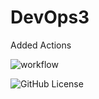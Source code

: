 # DevOps3

Added Actions

![workflow](https://github.com/Kevin-Sim/DevOps3/actions/workflows/main.yml/badge.svg)

![GitHub License](https://img.shields.io/github/license/Kevin-Sim/DevOps3)
